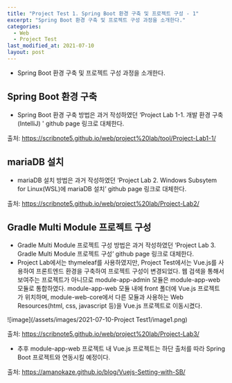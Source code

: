 ```yaml
---
title: "Project Test 1. Spring Boot 환경 구축 및 프로젝트 구성 - 1"
excerpt: "Spring Boot 환경 구축 및 프로젝트 구성 과정을 소개한다."
categories:
  - Web
  - Project Test
last_modified_at: 2021-07-10
layout: post
---
```

- Spring Boot 환경 구축 및 프로젝트 구성 과정을 소개한다.



## Spring Boot 환경 구축
- Spring Boot 환경 구축 방법은 과거 작성하였던 ‘Project Lab 1-1. 개발 환경 구축(IntelliJ)
' github page 링크로 대체한다. 

출처: <https://scribnote5.github.io/web/project%20lab/tool/Project-Lab1-1/>



## mariaDB 설치
- mariaDB 설치 방법은 과거 작성하였던 ‘Project Lab 2. Windows Subsytem for Linux(WSL)에 mariaDB 설치’ github page 링크로 대체한다. 

출처: <https://scribnote5.github.io/web/project%20lab/Project-Lab2/>



## Gradle Multi Module 프로젝트 구성
- Gradle Multi Module 프로젝트 구성 방법은 과거 작성하였던 ‘Project Lab 3. Gradle Multi Module 프로젝트 구성’ github page 링크로 대체한다. 
- Project Lab에서는 thymeleaf를 사용하였지만, Project Test에서는 Vue.js를 사용하여 프론트엔드 환경을 구축하여 프로젝트 구성이 변경되었다. 웹 검색을 통해서 보여주는 프로젝트가 아니므로 module-app-admin 모듈은 module-app-web 모듈로 통합하였다. module-app-web 모듈 내에 front 폴더에 Vue.js 프로젝트가 위치하며, module-web-core에서 다른 모듈과 사용하는 Web Resources(html, css, javascript 등)을 Vue.js 프로젝트로 이동시켰다. 

![image](/assets/images/2021-07-10-Project Test1/image1.png)

출처: <https://scribnote5.github.io/web/project%20lab/Project-Lab3/>

- 추후 module-app-web 프로젝트 내 Vue.js 프로젝트는 하단 출처를 따라 Spring Boot 프로젝트와 연동시킬 예정이다. 

출처: <https://amanokaze.github.io/blog/Vuejs-Setting-with-SB/>
